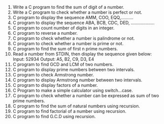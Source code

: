 1. Write a C program to find the sum of digit of a number.
2. Write a C program to check whether a number is perfect or not.
3. C program to display the sequence AMM, COO, EQQ,……….
4. C program to display the sequence ABA, BCB, CDC, DED, ……………….
5. C program to count number of digits in an integer.
6. C program to reverse a number.
7. C program to check whether a number is palindrome or not.
8. C program to check whether a number is prime or not.
9. C program to find the sum of first n prime numbers.
10. Read a number from STDIN, then display the sequence given below:
Input: 52934
Output: A5, B2, C9, D3, E4
11. C program to find GCD and LCM of two numbers.
12. C program to display prime numbers between two intervals.
13. C program to check Armstrong number.
14. C program to display Armstrong number between two intervals.
15. C program to display factors of a number.
16. C Program to make a simple calculator using switch...case.
17. C program to check whether a number can be expressed as sum of two prime numbers.
18. C program to find the sum of natural numbers using recursion.
19. C program to find factorial of a number using recursion.
20. C program to find G.C.D using recursion.
